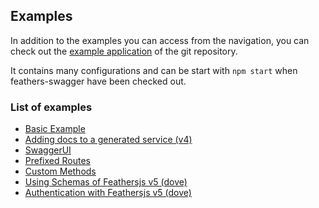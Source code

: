 ## Examples <!-- {docsify-ignore} -->

In addition to the examples you can access from the navigation, you can check out the [example application](https://github.com/feathersjs-ecosystem/feathers-swagger/tree/{GITHUB_BRANCH}/example) of the git repository.

It contains many configurations and can be start with `npm start` when feathers-swagger have been checked out.

### List of examples <!-- {docsify-ignore} -->
* [Basic Example](/examples/basic.md)
* [Adding docs to a generated service (v4)](/examples/generated_app_v4.md)
* [SwaggerUI](/examples/ui.md)
* [Prefixed Routes](/examples/prefixed_routes.md)
* [Custom Methods](/examples/custom_methods.md)
* [Using Schemas of Feathersjs v5 (dove)](/examples/generated_service_v5.md)
* [Authentication with Feathersjs v5 (dove)](/examples/authentication_v5.md)
